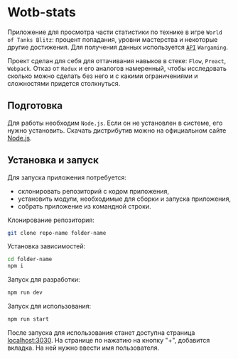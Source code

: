 # Wotb-stats

Приложение для просмотра части статистики по технике в игре `World of Tanks Blitz`: процент попадания, уровни мастерства и некоторые другие достижения. Для получения данных используется [`API`](https://developers.wargaming.net/reference/all/wot/account/list/?r_realm=ru) `Wargaming`.

Проект сделан для себя для оттачивания навыков в стеке: `Flow`, `Preact`, `Webpack`. Отказ от `Redux` и его аналогов намеренный, чтобы исследовать сколько можно сделать без него и с какими ограничениями и сложностями придется столкнуться.

## Подготовка

Для работы необходим `Node.js`. Если он не установлен в системе, его нужно установить. Скачать дистрибутив можно на официальном сайте [Node.js](https://nodejs.org/en/).

## Установка и запуск

Для запуска приложения потребуется:
- склонировать репозиторий с кодом приложения,
- установить модули, необходимые для сборки и запуска приложения,
- собрать приложение из командной строки.

Клонирование репозитория:

```bash
git clone repo-name folder-name
```

Установка зависимостей:

```bash
cd folder-name
npm i
```

Запуск для разработки:

```bash
npm run dev
```

Запуск для использования:

```bash
npm run start
```

После запуска для использования станет доступна страница [localhost:3030](http://localhost:3030). На странице по нажатию на кнопку "+", добавится вкладка. На ней нужно ввести имя пользователя.
